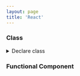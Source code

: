 ```yaml
---
layout: page
title: 'React'
---
```


### Class

<!-- [START] DECLARE CLASS -->
<details>
<summary>Declare class</summary>

```typescript
interface OwnProps {
  // props coming from parent
}

interface ReduxProps {
  // props coming from mapStateToProps
}

interface State {
  // state values
}

type Props = OwnProps & ReduxProps

// highlight-next-line
class MyScreen extends PureComponent<Props> {
  state: State = {
    // Your initial state here
  }
  // Your class content here
}

const mapStateToProps = (state: StoreState): ReduxProps => ({
  // Your redux values
})

export default connect(mapStateToProps)(MyScreen)
```

</details>
<!-- [END] DECLARE CLASS -->

### Functional Component
